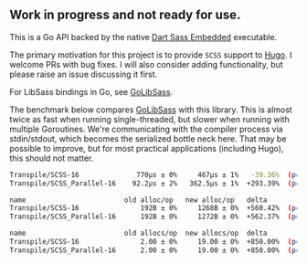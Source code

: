 ## Work in progress and not ready for use.

This is a Go API backed by the native [Dart Sass Embedded](https://github.com/sass/dart-sass-embedded) executable.

The primary motivation for this project is to provide `SCSS` support to [Hugo](https://gohugo.io/). I welcome PRs with bug fixes. I will also consider adding functionality, but please raise an issue discussing it first.

For LibSass bindings in Go, see [GoLibSass](https://github.com/bep/golibsass).

The benchmark below compares [GoLibSass](https://github.com/bep/golibsass) with this library. This is almost twice as fast when running single-threaded, but slower when running with multiple Goroutines. We're communicating with the compiler process via stdin/stdout, which becomes the serialized bottle neck here. That may be possible to improve, but for most practical applications (including Hugo), this should not matter.

```bash
Transpile/SCSS-16              770µs ± 0%     467µs ± 1%   -39.36%  (p=0.029 n=4+4)
Transpile/SCSS_Parallel-16    92.2µs ± 2%   362.5µs ± 1%  +293.39%  (p=0.029 n=4+4)

name                        old alloc/op   new alloc/op   delta
Transpile/SCSS-16               192B ± 0%     1268B ± 0%  +560.42%  (p=0.029 n=4+4)
Transpile/SCSS_Parallel-16      192B ± 0%     1272B ± 0%  +562.37%  (p=0.029 n=4+4)

name                        old allocs/op  new allocs/op  delta
Transpile/SCSS-16               2.00 ± 0%     19.00 ± 0%  +850.00%  (p=0.029 n=4+4)
Transpile/SCSS_Parallel-16      2.00 ± 0%     19.00 ± 0%  +850.00%  (p=0.029 n=4+4)
```

